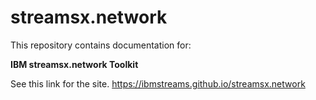 # streamsx.network

This repository contains documentation for:

**IBM streamsx.network Toolkit**

See this link for the site. https://ibmstreams.github.io/streamsx.network
